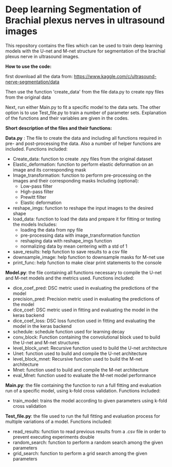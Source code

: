 # Deep learning Segmentation of Brachial plexus nerves in ultrasound images

This repository contains the files which can be used to train deep learning models with the U-net and M-net structure for segmentation of the brachial plexus nerve in ultrasound images.

<b>How to use the code: </b>

first download all the data from: https://www.kaggle.com/c/ultrasound-nerve-segmentation/data 

Then use the function 'create_data' from the file data.py to create npy files from the original data

Next, run either Main.py to fit a specific model to the data sets. 
The other option is to use Test_file.py to train a number of parameter sets. 
Explanation of the functions and their variables are given in the codes. 

<b>Short description of the files and their functions:</b>

<b>Data.py</b> : The file to create the data and including all functions required in pre- and post-processing the data. Also a number of helper functions are included.
Functions included: 
<ul>
  <li>Create_data: function to create .npy files from the original dataset</li>
  <li>Elastic_deformation: function to perform elastic deformation on an image and its corresponding mask</li>
  <li>Image_transformation: function to perform pre-processing on the images and their corresponding masks
  Including (optional): <ul>
    <li> Low-pass filter </li>
    <li> High-pass filter </li>
    <li> Prewitt filter </li>
    <li> Elastic deformation </li>
    </ul>
  <li> reshape_imgs: function to reshape the input images to the desired shape </li>
  <li> load_data: function to load the data and prepare it for fitting or testing the models
  Includes: <ul>
    <li> loading the data from npy file </li>
    <li> pre-processing data with image_transformation function </li>
    <li> reshaping data with reshape_imgs function </li>
    <li> normalizing data by mean centering with a std of 1 </li>
    </ul>
  <li> save_results: help function to save results to a csv file </li>
  <li> downsample_image: help function to downsample masks for M-net use </li>
  <li> print_func: help function to make clear print statements to the console </li>
</ul>

<b>Model.py</b>: the file containing all functions necessary to compile the U-net and M-net models and the metrics used.
Functions included: 
<ul>
  <li> dice_coef_pred: DSC metric used in evaluating the predictions of the model </li>
  <li> precision_pred: Precision metric used in evaluating the predictions of the model </li>
  <li> dice_coef: DSC metric used in fitting and evaluating the model in the keras backend </li>
  <li> dice_coef_loss: DSC loss function used in fitting and evaluating the model in the keras backend </li>
  <li> schedule: schedule function used for learning decay </li>
  <li> conv_block: Function containing the convolutional block used to build the U-net and M-net structures </li>
  <li> level_block_unet: Recursive function used to build the U-net architecture </li>
  <li> Unet: function used to build and compile the U-net architecture </li>
  <li> level_block_mnet: Recursive function used to build the M-net architecture </li>
  <li> Mnet: function used to build and compile the M-net architecture </li>
  <li> eval_Mnet: function used to evaluate the M-net model performance </li>
</ul>

<b>Main.py</b>: the file containing the function to run a full fitting and evaluation run of a specific model, using k-fold cross validation.
Functions included: 
<ul>
  <li> train_model: trains the model according to given parameters using k-fold cross validation </li>
</ul>

<b>Test_file.py</b>: the file used to run the full fitting and evaluation process for multiple variations of a model.
Functions included:
<ul>
  <li> read_results: function to read previous results from a .csv file in order to prevent executing experiments double</li>
  <li> random_search: function to perform a random search among the given parameters </li>
  <li> grid_search: function to perform a grid search among the given parameters </li>
</ul>



